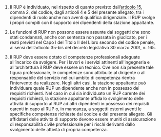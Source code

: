 1. Il RUP è individuato, nel rispetto di quanto previsto dall’[articolo 15](/index.html?article=articolo-15&version=1), comma 2, del codice, dagli articoli 4 e 5 del presente allegato, tra i dipendenti di ruolo anche non aventi qualifica dirigenziale. Il RUP svolge i propri compiti con il supporto dei dipendenti della stazione appaltante.

2. Le funzioni di RUP non possono essere assunte dai soggetti che sono stati condannati, anche con sentenza non passata in giudicato, per i reati previsti nel Capo I del Titolo II del Libro secondo del codice penale, ai sensi dell’articolo 35-bis del decreto legislativo 30 marzo 2001, n. 165.

3. Il RUP deve essere dotato di competenze professionali adeguate all’incarico da svolgere. Per i lavori e i servizi attinenti all'ingegneria e all'architettura il RUP deve essere un tecnico. Ove non sia presente tale figura professionale, le competenze sono attribuite al dirigente o al responsabile del servizio nel cui ambito di competenza rientra l’intervento da realizzare. Negli altri casi, la stazione appaltante può individuare quale RUP un dipendente anche non in possesso dei requisiti richiesti. Nel caso in cui sia individuato un RUP carente dei requisiti richiesti, la stazione appaltante affida lo svolgimento delle attività di supporto al RUP ad altri dipendenti in possesso dei requisiti carenti in capo al RUP o, in mancanza, a soggetti esterni aventi le specifiche competenze richieste dal codice e dal presente allegato. Gli affidatari delle attività di supporto devono essere muniti di assicurazione di responsabilità civile professionale per i rischi derivanti dallo svolgimento delle attività di propria competenza.